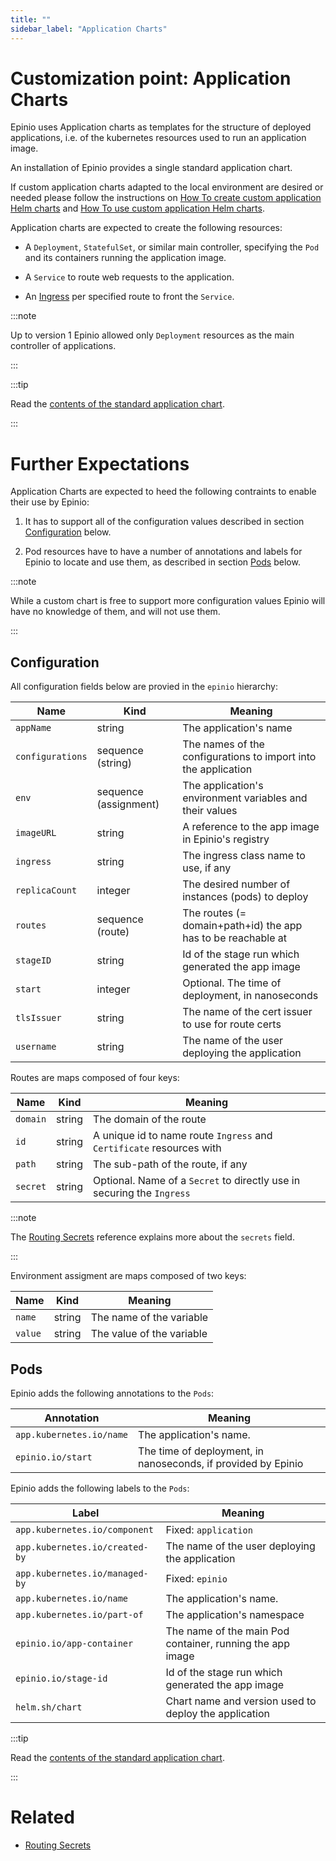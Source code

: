 ```yaml
---
title: ""
sidebar_label: "Application Charts"
---
```


<head>
  <link rel="canonical" href="https://docs.epinio.io/references/customization/appcharts"/>
</head>

# Customization point: Application Charts

Epinio uses Application charts as templates for the structure of deployed applications,
i.e. of the kubernetes resources used to run an application image.

An installation of Epinio provides a single standard application chart.

If custom application charts adapted to the local environment are desired or needed please
follow the instructions on
[How To create custom application Helm charts](../../howtos/create_custom_appcharts.md)
and
[How To use custom application Helm charts](../../howtos/using_custom_appcharts.md).

Application charts are expected to create the following resources:

  - A `Deployment`, `StatefulSet`, or similar main controller, specifying the `Pod` and
    its containers running the application image.

  - A `Service` to route web requests to the application.

  - An [Ingress](lb.md) per specified route to front the `Service`.

:::note

Up to version 1 Epinio allowed only `Deployment` resources as the main controller of
applications.

:::

:::tip

Read the [contents of the standard application chart](https://github.com/epinio/helm-charts/tree/main/chart/application).

:::

# Further Expectations

Application Charts are expected to heed the following contraints to enable their use by
Epinio:

  1. It has to support all of the configuration values described in section
     [Configuration](#configuration) below.

  1. Pod resources have to have a number of annotations and labels for Epinio to locate
     and use them, as described in section [Pods](#pods) below.

:::note

While a custom chart is free to support more configuration values Epinio will have no
knowledge of them, and will not use them.

:::

## Configuration

All configuration fields below are provied in the `epinio` hierarchy:

|Name			|Kind			|Meaning							|
|---			|---			|---								|
|`appName`      	|string                 |The application's name						|
|`configurations`	|sequence (string)      |The names of the configurations to import into the application	|
|`env`          	|sequence (assignment)  |The application's environment variables and their values 	|
|`imageURL`     	|string                 |A reference to the app image in Epinio's registry		|
|`ingress`      	|string                 |The ingress class name to use, if any				|
|`replicaCount` 	|integer                |The desired number of instances (pods) to deploy		|
|`routes`       	|sequence (route)       |The routes (= domain+path+id) the app has to be reachable at	|
|`stageID`      	|string                 |Id of the stage run which generated the app image		|
|`start`        	|integer                |Optional. The time of deployment, in nanoseconds    		|
|`tlsIssuer`    	|string                 |The name of the cert issuer to use for route certs		|
|`username`     	|string                 |The name of the user deploying the application			|

Routes are maps composed of four keys:

|Name		|Kind	|Meaning								|
|---		|---	|---									|
|`domain`	|string	|The domain of the route						|
|`id`		|string	|A unique id to name route `Ingress` and `Certificate` resources with	|
|`path`		|string	|The sub-path of the route, if any					|
|`secret`	|string	|Optional. Name of a `Secret` to directly use in securing the `Ingress`	|

:::note

The [Routing Secrets](routing_secrets.md) reference explains more about the `secrets` field.

:::

Environment assigment are maps composed of two keys:

|Name	|Kind	|Meaning			|
|---	|---	|---				|
|`name`	|string	|The name of the variable	|
|`value`|string	|The value of the variable	|

## Pods

Epinio adds the following annotations to the `Pods`:

|Annotation			|Meaning							|
|---				|---								|
|`app.kubernetes.io/name`	|The application's name.					|
|`epinio.io/start`		|The time of deployment, in nanoseconds, if provided by Epinio	|

Epinio adds the following labels to the `Pods`:

|Label				|Meaning							|
|---				|---								|
|`app.kubernetes.io/component`	|Fixed: `application`						|
|`app.kubernetes.io/created-by`	|The name of the user deploying the application			|
|`app.kubernetes.io/managed-by`	|Fixed: `epinio`      	  	     	     	     		|
|`app.kubernetes.io/name`	|The application's name.					|
|`app.kubernetes.io/part-of`	|The application's namespace	    				|
|`epinio.io/app-container`	|The name of the main Pod container, running the app image	|
|`epinio.io/stage-id`		|Id of the stage run which generated the app image		|
|`helm.sh/chart`		|Chart name and version used to deploy the application		|

:::tip

Read the [contents of the standard application chart](https://github.com/epinio/helm-charts/tree/main/chart/application).

:::

# Related

  - [Routing Secrets](routing_secrets.md)
